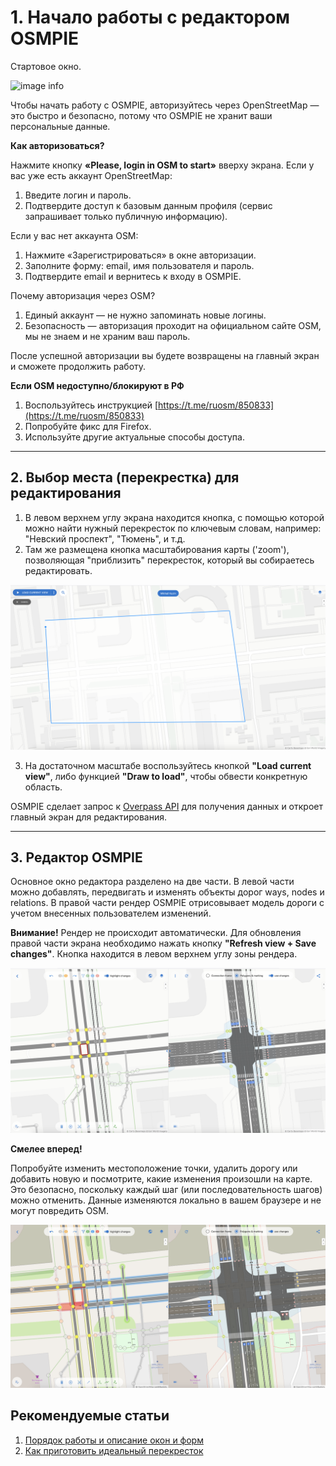 # 1. Начало работы с редактором OSMPIE

Стартовое окно.

![image info](./img/screen1.png)

Чтобы начать работу с OSMPIE, авторизуйтесь через OpenStreetMap — это быстро и безопасно, потому что OSMPIE не хранит ваши персональные данные.

**Как авторизоваться?**

Нажмите кнопку **«Please, login in OSM to start»** вверху экрана.
Если у вас уже есть аккаунт OpenStreetMap:
1. Введите логин и пароль.
2. Подтвердите доступ к базовым данным профиля (сервис запрашивает только публичную информацию).

Если у вас нет аккаунта OSM:
1. Нажмите «Зарегистрироваться» в окне авторизации.
2. Заполните форму: email, имя пользователя и пароль.
3. Подтвердите email и вернитесь к входу в OSMPIE.

Почему авторизация через OSM?

1. Единый аккаунт — не нужно запоминать новые логины.
2. Безопасность — авторизация проходит на официальном сайте OSM, мы не знаем и не храним ваш пароль.

После успешной авторизации вы будете возвращены на главный экран и сможете продолжить работу.

**Если OSM недоступно/блокируют в РФ**
 
1. Воспользуйтесь инструкцией [https://t.me/ruosm/850833](https://t.me/ruosm/850833)
2. Попробуйте фикс для Firefox.
3. Используйте другие актуальные способы доступа.

---

## 2. Выбор места (перекрестка) для редактирования

1. В левом верхнем углу экрана находится кнопка, с помощью которой можно найти нужный перекресток по ключевым словам, например: "Невский проспект", "Тюмень", и т.д.
2. Там же размещена кнопка масштабирования карты ('zoom'), позволяющая "приблизить" перекресток, который вы собираетесь редактировать.

![image info](./img/screen2.png)

3. На достаточном масштабе воспользуйтесь кнопкой **"Load current view"**, либо функцией **"Draw to load"**, чтобы обвести конкретную область.

OSMPIE сделает запрос к [Overpass API](https://wiki.openstreetmap.org/wiki/Overpass_API) для получения данных и откроет главный экран для редактирования.

---

## 3. Редактор OSMPIE

Основное окно редактора разделено на две части. В левой части можно добавлять, передвигать и изменять объекты дорог ways, nodes и relations. В правой части рендер OSMPIE отрисовывает модель дороги с учетом внесенных пользователем изменений.

**Внимание!** Рендер не происходит автоматически. Для обновления правой части экрана необходимо нажать кнопку **"Refresh view + Save changes"**. Кнопка находится в левом верхнем углу зоны рендера.

![image info](./img/screen3.png)

**Смелее вперед!**

Попробуйте изменить местоположение точки, удалить дорогу или добавить новую и посмотрите, какие изменения произошли на карте. Это безопасно, поскольку каждый шаг (или последовательность шагов) можно отменить. Данные изменяются локально в вашем браузере и не могут повредить OSM.
  
![image info](./img/screen3a.png)

## Рекомендуемые статьи

1. [Порядок работы и описание окон и форм](./workflow.and.forms.md)
2. [Как приготовить идеальный перекресток](./perfect.junction.md)